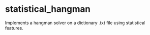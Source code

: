 # statistical_hangman
Implements a hangman solver on a dictionary .txt file using statistical features.
